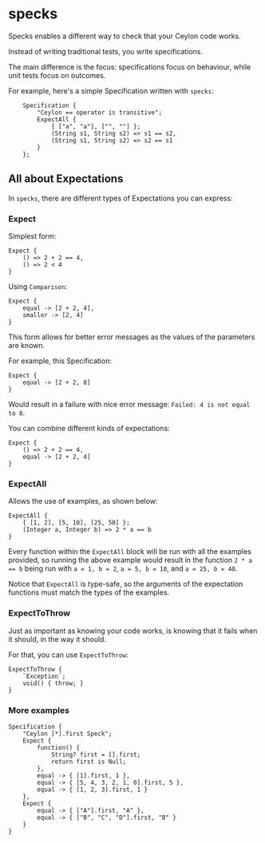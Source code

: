 # specks

Specks enables a different way to check that your Ceylon code works.

Instead of writing traditional tests, you write specifications.

The main difference is the focus: specifications focus on behaviour, while unit tests focus on outcomes.

For example, here's a simple Specification written with ``specks``:

```ceylon
    Specification {
        "Ceylon == operator is transitive";
        ExpectAll {
            { ["a", "a"], ["", ""] };
            (String s1, String s2) => s1 == s2,
            (String s1, String s2) => s2 == s1
        }
    };
```

## All about Expectations

In ``specks``, there are different types of Expectations you can express:

### Expect

Simplest form:

```ceylon
Expect {
    () => 2 + 2 == 4,
    () => 2 < 4
}
```

Using ``Comparison``:

```ceylon
Expect {
    equal -> [2 + 2, 4],
    smaller -> [2, 4]
}
```

This form allows for better error messages as the values of the parameters are known.

For example, this Specification:

```ceylon
Expect {
    equal -> [2 + 2, 8]
}
```

Would result in a failure with nice error message: ``Failed: 4 is not equal to 8``.

You can combine different kinds of expectations:

```ceylon
Expect {
    () => 2 + 2 == 4,
    equal -> [2 + 2, 4]
}
```

### ExpectAll

Allows the use of examples, as shown below:

```ceylon
ExpectAll {
    { [1, 2], [5, 10], [25, 50] };
    (Integer a, Integer b) => 2 * a == b
}
```

Every function within the ``ExpectAll`` block will be run with all the examples provided, so running the above example would result in the function ``2 * a == b`` being run with ``a = 1, b = 2``, ``a = 5, b = 10``, and ``a = 25, b = 40``.

Notice that ``ExpectAll`` is type-safe, so the arguments of the expectation functions must match the types of the examples.

### ExpectToThrow

Just as important as knowing your code works, is knowing that it fails when it should, in the way it should.

For that, you can use ``ExpectToThrow``:

```ceylon
ExpectToThrow {
    `Exception`;
    void() { throw; }
}
```

### More examples

```ceylon
Specification {
    "Ceylon [*].first Speck";
    Expect {
        function() {
            String? first = [].first;
            return first is Null;
        },
        equal -> { [1].first, 1 },
        equal -> { [5, 4, 3, 2, 1, 0].first, 5 },
        equal -> { [1, 2, 3].first, 1 }
    },
    Expect {
        equal -> { ["A"].first, "A" },
        equal -> { ["B", "C", "D"].first, "B" }
    }
}
```

